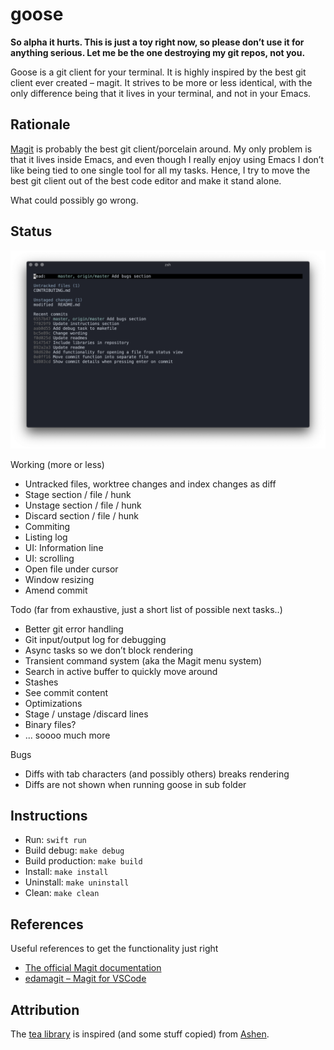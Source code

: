 # goose

**So alpha it hurts. This is just a toy right now, so please don’t use it for anything serious. Let me be the one destroying my
git repos, not you.**

Goose is a git client for your terminal. It is highly inspired by the best git client ever created – magit. It strives to be more
or less identical, with the only difference being that it lives in your terminal, and not in your Emacs.

## Rationale
[Magit](https://magit.vc) is probably the best git client/porcelain around. My only problem is that it lives inside Emacs,
and even though I really enjoy using Emacs I don’t like being tied to one single tool for all my tasks. Hence, I try to move
the best git client out of the best code editor and make it stand alone.

What could possibly go wrong.

## Status

![Image of goose status view](screenshot.png)

Working (more or less)
- Untracked files, worktree changes and index changes as diff
- Stage section / file / hunk
- Unstage section / file / hunk
- Discard section / file / hunk
- Commiting
- Listing log
- UI: Information line
- UI: scrolling
- Open file under cursor
- Window resizing
- Amend commit

Todo (far from exhaustive, just a short list of possible next tasks..)
- Better git error handling
- Git input/output log for debugging
- Async tasks so we don’t block rendering
- Transient command system (aka the Magit menu system)
- Search in active buffer to quickly move around
- Stashes
- See commit content
- Optimizations
- Stage / unstage /discard lines
- Binary files?
- ... soooo much more

Bugs
- Diffs with tab characters (and possibly others) breaks rendering
- Diffs are not shown when running goose in sub folder

## Instructions

- Run: `swift run`
- Build debug: `make debug`
- Build production: `make build`
- Install: `make install`
- Uninstall: `make uninstall`
- Clean: `make clean`

## References

Useful references to get the functionality just right

- [The official Magit documentation](https://github.com/magit/magit/blob/master/Documentation/magit.org)
- [edamagit – Magit for VSCode](https://github.com/kahole/edamagit)

## Attribution

The [tea library](libraries/tea) is inspired (and some stuff copied) from [Ashen](https://github.com/colinta/Ashen).

